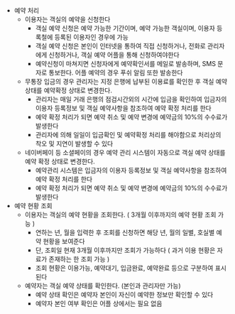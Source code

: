- 예약 처리
	- 이용자는 객실의 예약을 신청한다
		- 객실 예약 신청은 예약 가능한 기간이며, 예약 가능한 객실이며, 이용자 등록철에 등록된 이용자인 경우에 가능
		- 객실 예약 신청은 본인이 인터넷을 통하여 직접 신청하거나, 전화로 관리자에게 신청하거나, 객실 예약 어플을 통해 신청하여야한다
		- 예약신청이 마쳐지면 신청자에게 예약확인서를 메일로 발송하며, SMS 문자로 통보한다. 어플 예약의 경우 푸쉬 알림 또한 발송한다
	- 무통장 입금의 경우 관리자는 지정 은행에 납부된 이용료를 확인한 후 객실 예약 상태를 예약확정 상태로 변경한다. 
		- 관리자는 매일 거래 은행의 점검시간외의 시간에 입금을 확인하여 입금자의 이용자 등록정보 및 객실 예약사항을 참조하여 예약 확정 처리를 한다
		- 예약 확정 처리가 되면 예약 취소 및 예약 변경에 예약금의 10%의 수수료가 발생한다
		- 관리자에 의해 일일이 입금확인 및 예약확정 처리를 해야함으로 처리상의 착오 및 지연이 발생할 수 있다
	- 네이버페이 등 소셜페이의 경우 예약 관리 시스템이 자동으로 객실 예약 상태를 예약 확정 상태로 변경한다.
		- 예약관리 시스템은 입금자의 이용자 등록정보 및 객실 예약사항을 참조하여 예약 확정 처리를 한다
		- 예약 확정 처리가 되면 예약 취소 및 예약 변경에 예약금의 10%의 수수료가 발생한다
- 예약 현황 조회
	- 이용자는 객실의 예약 현황을 조회한다. ( 3개월 이후까지의 예약 현황 조회 가능 )
		- 연하는 년, 월을 입력한 후 조회를 신청하면 해당 년, 월의 일별, 호실별 예약 현황을 보여준다
		- 단, 조회일 현재 3개월 이후까지만 조회가 가능하다 ( 과거 이용 현황은 자료가 존재하는 한 조회 가능 )
		- 조회 현황은 이용가능, 예약대기, 입금완료, 예약완료 등으로 구분하여 표시된다
	- 예약자는 객실 예약 상태를 확인한다. (본인과 관리자만 가능)
		- 예약 상태 확인은 예약자 본인이 자신이 예약한 정보만 확인할 수 있다
		- 예약자 본인 여부 확인은 어플 상에서는 필요 없음